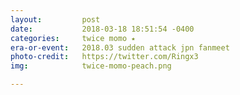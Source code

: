```yaml
---
layout:         post
date:           2018-03-18 18:51:54 -0400
categories:     twice momo ⭑
era-or-event:   2018.03 sudden attack jpn fanmeet
photo-credit:   https://twitter.com/Ringx3
img:            twice-momo-peach.png

---
```

